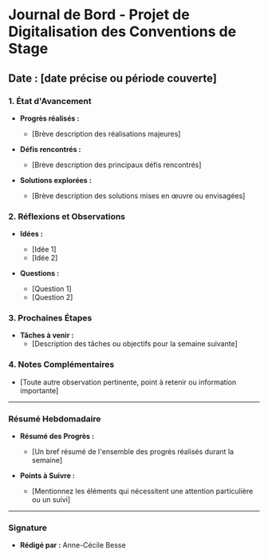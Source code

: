 # Journal de Bord - Projet de Digitalisation des Conventions de Stage

## Date : [date précise ou période couverte]

### 1. État d'Avancement
- **Progrès réalisés :**
  - [Brève description des réalisations majeures]
  
- **Défis rencontrés :**
  - [Brève description des principaux défis rencontrés]
  
- **Solutions explorées :**
  - [Brève description des solutions mises en œuvre ou envisagées]

### 2. Réflexions et Observations
- **Idées :** 
  - [Idée 1]
  - [Idée 2]
  
- **Questions :**
  - [Question 1]
  - [Question 2]

### 3. Prochaines Étapes
- **Tâches à venir :**
  - [Description des tâches ou objectifs pour la semaine suivante]

### 4. Notes Complémentaires
- [Toute autre observation pertinente, point à retenir ou information importante]

---

### Résumé Hebdomadaire
- **Résumé des Progrès :**
  - [Un bref résumé de l'ensemble des progrès réalisés durant la semaine]

- **Points à Suivre :**
  - [Mentionnez les éléments qui nécessitent une attention particulière ou un suivi]

---

### Signature
- **Rédigé par :** Anne-Cécile Besse